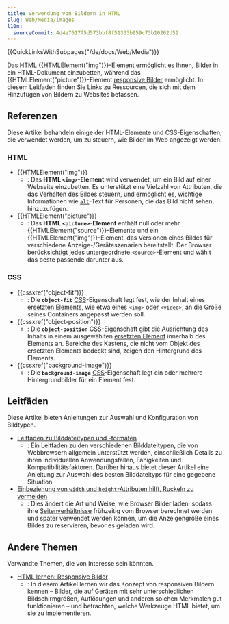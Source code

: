 ```yaml
---
title: Verwendung von Bildern in HTML
slug: Web/Media/images
l10n:
  sourceCommit: 4d4e7617f5d573bbf8f51333b959c73b10262d52
---
```


{{QuickLinksWithSubpages("/de/docs/Web/Media")}}

Das [HTML](/de/docs/Glossary/HTML) {{HTMLElement("img")}}-Element ermöglicht es Ihnen, Bilder in ein HTML-Dokument einzubetten, während das {{HTMLElement("picture")}}-Element [responsive Bilder](/de/docs/Learn/HTML/Multimedia_and_embedding/Responsive_images) ermöglicht. In diesem Leitfaden finden Sie Links zu Ressourcen, die sich mit dem Hinzufügen von Bildern zu Websites befassen.

## Referenzen

Diese Artikel behandeln einige der HTML-Elemente und CSS-Eigenschaften, die verwendet werden, um zu steuern, wie Bilder im Web angezeigt werden.

### HTML

- {{HTMLElement("img")}}
  - : Das **HTML `<img>`-Element** wird verwendet, um ein Bild auf einer Webseite einzubetten. Es unterstützt eine Vielzahl von Attributen, die das Verhalten des Bildes steuern, und ermöglicht es, wichtige Informationen wie [`alt`](/de/docs/Web/HTML/Element/img#alt)-Text für Personen, die das Bild nicht sehen, hinzuzufügen.
- {{HTMLElement("picture")}}
  - : Das **HTML `<picture>`-Element** enthält null oder mehr {{HTMLElement("source")}}-Elemente und ein {{HTMLElement("img")}}-Element, das Versionen eines Bildes für verschiedene Anzeige-/Geräteszenarien bereitstellt. Der Browser berücksichtigt jedes untergeordnete `<source>`-Element und wählt das beste passende darunter aus.

### CSS

- {{cssxref("object-fit")}}
  - : Die **`object-fit`** [CSS](/de/docs/Web/CSS)-Eigenschaft legt fest, wie der Inhalt eines [ersetzten Elements](/de/docs/Web/CSS/Replaced_element), wie etwa eines [`<img>`](/de/docs/Web/HTML/Element/img) oder [`<video>`](/de/docs/Web/HTML/Element/video), an die Größe seines Containers angepasst werden soll.
- {{cssxref("object-position")}}
  - : Die **`object-position`** [CSS](/de/docs/Web/CSS)-Eigenschaft gibt die Ausrichtung des Inhalts in einem ausgewählten [ersetzten Element](/de/docs/Web/CSS/Replaced_element) innerhalb des Elements an. Bereiche des Kastens, die nicht vom Objekt des ersetzten Elements bedeckt sind, zeigen den Hintergrund des Elements.
- {{cssxref("background-image")}}
  - : Die **`background-image`** [CSS](/de/docs/Web/CSS)-Eigenschaft legt ein oder mehrere Hintergrundbilder für ein Element fest.

## Leitfäden

Diese Artikel bieten Anleitungen zur Auswahl und Konfiguration von Bildtypen.

- [Leitfaden zu Bilddateitypen und -formaten](/de/docs/Web/Media/Formats/Image_types)
  - : Ein Leitfaden zu den verschiedenen Bilddateitypen, die von Webbrowsern allgemein unterstützt werden, einschließlich Details zu ihren individuellen Anwendungsfällen, Fähigkeiten und Kompatibilitätsfaktoren. Darüber hinaus bietet dieser Artikel eine Anleitung zur Auswahl des besten Bilddateityps für eine gegebene Situation.
- [Einbeziehung von `width` und `height`-Attributen hilft, Ruckeln zu vermeiden](/de/docs/Learn/Performance/Multimedia#rendering_strategy_preventing_jank_when_loading_images)
  - : Dies ändert die Art und Weise, wie Browser Bilder laden, sodass ihre [Seitenverhältnisse](/de/docs/Glossary/aspect_ratio) frühzeitig vom Browser berechnet werden und später verwendet werden können, um die Anzeigengröße eines Bildes zu reservieren, bevor es geladen wird.

## Andere Themen

Verwandte Themen, die von Interesse sein könnten.

- [HTML lernen: Responsive Bilder](/de/docs/Learn/HTML/Multimedia_and_embedding/Responsive_images)
  - : In diesem Artikel lernen wir das Konzept von responsiven Bildern kennen – Bilder, die auf Geräten mit sehr unterschiedlichen Bildschirmgrößen, Auflösungen und anderen solchen Merkmalen gut funktionieren – und betrachten, welche Werkzeuge HTML bietet, um sie zu implementieren.
